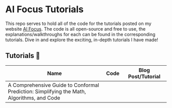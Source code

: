 # AI Focus Tutorials
This repo serves to hold all of the code for the tutorials posted on my website [AI Focus](https://www.ai-focus.co.uk/). The code is all open-source and free to use, the explanations/walkthroughs for each can be found in the corresponding tutorials. Dive in and explore the exciting, in-depth tutorials I have made!

## Tutorials :rocket:

| **Name**                                                                              | **Code** | **Blog Post/Tutorial** |
|-------------------------------------------------------------------------------------------|------|--------------------|
| A Comprehensive Guide to Conformal <br>Prediction: Simplifying the Math, Algorithms, and Code |      |                    |
